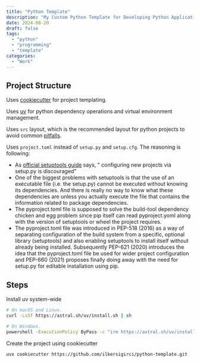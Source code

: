 ```yaml
---
title: "Python Template"
description: "My Custom Python Template for Developing Python Applications Easily"
date: 2024-08-20
draft: false
tags:
  - "python"
  - "programming"
  - "template"
categories:
  - "Work"
---
```


## Project Structure

Uses [cookiecutter](https://github.com/cookiecutter/cookiecutter) for project templating.

Uses [uv](https://github.com/astral-sh/uv) for python dependency operations and virtual environment management.

Uses `src` layout, which is the recommended layout for python projects to avoid common [pitfalls](https://blog.ionelmc.ro/2014/05/25/python-packaging/#the-structure).

Uses `project.toml` instead of `setup.py` and `setup.cfg`. The reasoning is following:
  - As [official setuptools guide](https://github.com/pypa/setuptools/blob/main/docs/userguide/quickstart.rst) says, " configuring new projects via setup.py is discouraged"
  - One of the biggest problems with setuptools is that the use of an executable file (i.e. the setup.py) cannot be executed without knowing its dependencies. And there is really no way to know what these dependencies are unless you actually execute the file that contains the information related to package dependencies.
  - The pyproject.toml file is supposed to solve the build-tool dependency chicken and egg problem since pip itself can read pyproject.yoml along with the version of setuptools or wheel the project requires.
  - The pyproject.toml file was introduced in PEP-518 (2016) as a way of separating configuration of the build system from a specific, optional library (setuptools) and also enabling setuptools to install itself without already being installed. Subsequently PEP-621 (2020) introduces the idea that the pyproject.toml file be used for wider project configuration and PEP-660 (2021) proposes finally doing away with the need for setup.py for editable installation using pip.

## Steps

Install uv system-wide

```bash
# On macOS and Linux.
curl -LsSf https://astral.sh/uv/install.sh | sh

# On Windows.
powershell -ExecutionPolicy ByPass -c "irm https://astral.sh/uv/install.ps1 | iex"
```

Create the project using cookiecutter

```bash
uvx cookiecutter https://github.com/ilkersigirci/python-template.git
```
